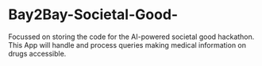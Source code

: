 # Bay2Bay-Societal-Good-
Focussed on storing the code for the AI-powered societal good hackathon. This App will handle and process queries making medical information on drugs accessible.
